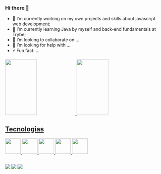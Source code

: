 ### Hi there 👋

- 🔭 I’m currently working on my own projects and skills about javascript web development;
- 🌱 I’m currently learning Java by myself and back-end fundamentals at Trybe;
- 👯 I’m looking to collaborate on ...
- 🤔 I’m looking for help with ...
- ⚡ Fun fact: ...

<div>
  <a href="https://github.com/Valdeci97">
  <div>
    <img
        height="180px"
        width="45%"
        src="https://github-readme-stats.vercel.app/api?username=Valdeci97&show_icons=true&include_all_commits=true&count_private=true&theme=chartreuse-dark" />
    <img
        height="180px"
        src="https://github-readme-stats.vercel.app/api/top-langs/?username=Valdeci97&layout=compact&langs_count=16&theme=chartreuse-dark"
        width="45%" />
  </div>
</div>

##

## Tecnologias
<div>
  <img src="https://cdn.jsdelivr.net/gh/devicons/devicon/icons/javascript/javascript-original.svg" height="50px" />
  <img src="https://cdn.jsdelivr.net/gh/devicons/devicon/icons/react/react-original.svg" height="50px" />
  <img src="https://cdn.jsdelivr.net/gh/devicons/devicon/icons/git/git-original-wordmark.svg" height="50px" />
  <img src="https://cdn.jsdelivr.net/gh/devicons/devicon/icons/html5/html5-original-wordmark.svg" height="50px" />
  <img src="https://cdn.jsdelivr.net/gh/devicons/devicon/icons/css3/css3-original-wordmark.svg" height="50px" />
</div>

##

<div>
  <a href="https://www.linkedin.com/in/valdeci97" target="_blank"><img src="https://img.icons8.com/color/48/000000/linkedin.png"/></a>
  <a href="mailto:moura97.valdeci@gmail.com" target="_blank"><img src="https://img.icons8.com/color/48/000000/gmail-new.png"/></a>
  <a><img src="https://img.icons8.com/fluency/48/000000/instagram-new.png" /></a>
</div>
